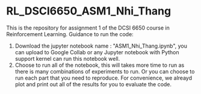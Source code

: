 # RL_DSCI6650_ASM1_Nhi_Thang

This is the repository for assignment 1 of the DCSI 6650 course in Reinforcement Learning. 
Guidance to run the code: 
1. Download the jupyter notebook name : "ASM1_Nhi_Thang.ipynb", you can upload to Google Collab or any Jupyter notebook with Python support kernel can run this notebook well. 
2. Choose to run all of the notebook, this will takes more time to run as there is many combinations of experiments to run.
   Or you can choose to run each part that you need to reproduce. For convenience, we alreayd plot and print out all of the results for you to evaluate the code.
